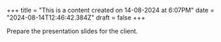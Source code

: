 +++
title = "This is a content created on 14-08-2024 at 6:07PM"
date = "2024-08-14T12:46:42.384Z"
draft = false
+++

  Prepare the presentation slides for the client.
        